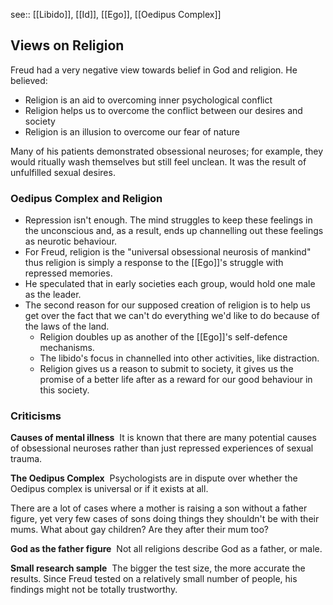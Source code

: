see:: [[Libido]], [[Id]], [[Ego]], [[Oedipus Complex]]

## Views on Religion
Freud had a very negative view towards belief in God and religion. 
He believed: 
-   Religion is an aid to overcoming inner psychological conflict 
-   Religion helps us to overcome the conflict between our desires and society 
-   Religion is an illusion to overcome our fear of nature

Many of his patients demonstrated obsessional neuroses; for example, they would ritually wash themselves but still feel unclean. It was the result of unfulfilled sexual desires.

### Oedipus Complex and Religion
- Repression isn't enough. The mind struggles to keep these feelings in the unconscious and, as a result, ends up channelling out these feelings as neurotic behaviour. 
- For Freud, religion is the "universal obsessional neurosis of mankind" thus religion is simply a response to the [[Ego]]'s struggle with repressed memories.
- He speculated that in early societies each group, would hold one male as the leader.
- The second reason for our supposed creation of religion is to help us get over the fact that we can't do everything we'd like to do because of the laws of the land. 
    -   Religion doubles up as another of the [[Ego]]'s self-defence mechanisms. 
    -   The libido's focus in channelled into other activities, like distraction. 
    -   Religion gives us a reason to submit to society, it gives us the promise of a better life after as a reward for our good behaviour in this society.

### Criticisms
**Causes of mental illness** 
It is known that there are many potential causes of obsessional neuroses rather than just repressed experiences of sexual trauma. 

**The Oedipus Complex** 
Psychologists are in dispute over whether the Oedipus complex is universal or if it exists at all. 

There are a lot of cases where a mother is raising a son without a father figure, yet very few cases of sons doing things they shouldn't be with their mums. What about gay children? Are they after their mum too? 

**God as the father figure** 
Not all religions describe God as a father, or male. 

**Small research sample** 
The bigger the test size, the more accurate the results. Since Freud tested on a relatively small number of people, his findings might not be totally trustworthy.